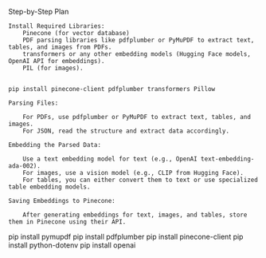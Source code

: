 Step-by-Step Plan

    Install Required Libraries:
        Pinecone (for vector database)
        PDF parsing libraries like pdfplumber or PyMuPDF to extract text, tables, and images from PDFs.
        transformers or any other embedding models (Hugging Face models, OpenAI API for embeddings).
        PIL (for images).


    pip install pinecone-client pdfplumber transformers Pillow

    Parsing Files:

        For PDFs, use pdfplumber or PyMuPDF to extract text, tables, and images.
        For JSON, read the structure and extract data accordingly.

    Embedding the Parsed Data:

        Use a text embedding model for text (e.g., OpenAI text-embedding-ada-002).
        For images, use a vision model (e.g., CLIP from Hugging Face).
        For tables, you can either convert them to text or use specialized table embedding models.

    Saving Embeddings to Pinecone:

        After generating embeddings for text, images, and tables, store them in Pinecone using their API.


pip install pymupdf
pip install pdfplumber
pip install pinecone-client
pip install python-dotenv
pip install openai  
